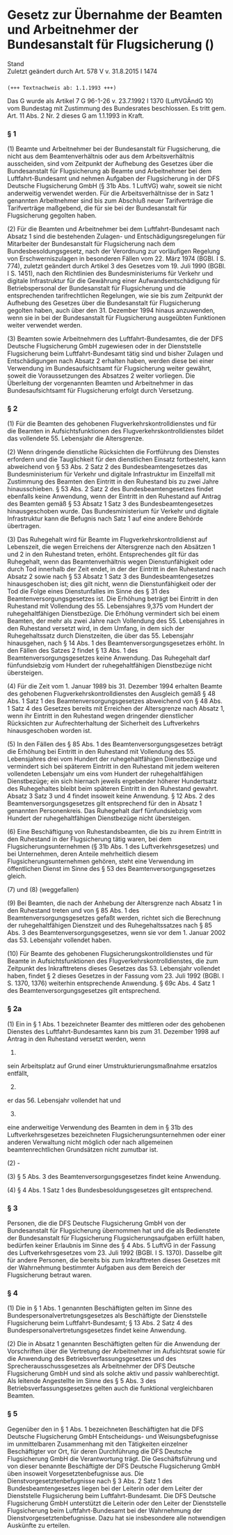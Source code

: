Gesetz zur Übernahme der Beamten und Arbeitnehmer der Bundesanstalt für Flugsicherung ()
========================================================================================

Stand  
Zuletzt geändert durch Art. 578 V v. 31.8.2015 I 1474

### 

```
(+++ Textnachweis ab: 1.1.1993 +++)
```

Das G wurde als Artikel 7 G 96-1-26 v. 23.7.1992 I 1370 (LuftVGÄndG 10) vom Bundestag mit Zustimmung des Bundesrates beschlossen. Es tritt gem. Art. 11 Abs. 2 Nr. 2 dieses G am 1.1.1993 in Kraft.

### § 1

(1) Beamte und Arbeitnehmer bei der Bundesanstalt für Flugsicherung, die nicht aus dem Beamtenverhältnis oder aus dem Arbeitsverhältnis ausscheiden, sind vom Zeitpunkt der Aufhebung des Gesetzes über die Bundesanstalt für Flugsicherung ab Beamte und Arbeitnehmer bei dem Luftfahrt-Bundesamt und nehmen Aufgaben der Flugsicherung in der DFS Deutsche Flugsicherung GmbH (§ 31b Abs. 1 LuftVG) wahr, soweit sie nicht anderweitig verwendet werden. Für die Arbeitsverhältnisse der in Satz 1 genannten Arbeitnehmer sind bis zum Abschluß neuer Tarifverträge die Tarifverträge maßgebend, die für sie bei der Bundesanstalt für Flugsicherung gegolten haben.

(2) Für die Beamten und Arbeitnehmer bei dem Luftfahrt-Bundesamt nach Absatz 1 sind die bestehenden Zulagen- und Entschädigungsregelungen für Mitarbeiter der Bundesanstalt für Flugsicherung nach dem Bundesbesoldungsgesetz, nach der Verordnung zur vorläufigen Regelung von Erschwerniszulagen in besonderen Fällen vom 22. März 1974 (BGBl. I S. 774), zuletzt geändert durch Artikel 3 des Gesetzes vom 19. Juli 1990 (BGBl. I S. 1451), nach den Richtlinien des Bundesministeriums für Verkehr und digitale Infrastruktur für die Gewährung einer Aufwandsentschädigung für Betriebspersonal der Bundesanstalt für Flugsicherung und die entsprechenden tarifrechtlichen Regelungen, wie sie bis zum Zeitpunkt der Aufhebung des Gesetzes über die Bundesanstalt für Flugsicherung gegolten haben, auch über den 31. Dezember 1994 hinaus anzuwenden, wenn sie in bei der Bundesanstalt für Flugsicherung ausgeübten Funktionen weiter verwendet werden.

(3) Beamten sowie Arbeitnehmern des Luftfahrt-Bundesamtes, die der DFS Deutsche Flugsicherung GmbH zugewiesen oder in der Dienststelle Flugsicherung beim Luftfahrt-Bundesamt tätig sind und bisher Zulagen und Entschädigungen nach Absatz 2 erhalten haben, werden diese bei einer Verwendung im Bundesaufsichtsamt für Flugsicherung weiter gewährt, soweit die Voraussetzungen des Absatzes 2 weiter vorliegen. Die Überleitung der vorgenannten Beamten und Arbeitnehmer in das Bundesaufsichtsamt für Flugsicherung erfolgt durch Versetzung.

### § 2

(1) Für die Beamten des gehobenen Flugverkehrskontrolldienstes und für die Beamten in Aufsichtsfunktionen des Flugverkehrskontrolldienstes bildet das vollendete 55. Lebensjahr die Altersgrenze.

(2) Wenn dringende dienstliche Rücksichten die Fortführung des Dienstes erfordern und die Tauglichkeit für den dienstlichen Einsatz fortbesteht, kann abweichend von § 53 Abs. 2 Satz 2 des Bundesbeamtengesetzes das Bundesministerium für Verkehr und digitale Infrastruktur im Einzelfall mit Zustimmung des Beamten den Eintritt in den Ruhestand bis zu zwei Jahre hinausschieben. § 53 Abs. 2 Satz 2 des Bundesbeamtengesetzes findet ebenfalls keine Anwendung, wenn der Eintritt in den Ruhestand auf Antrag des Beamten gemäß § 53 Absatz 1 Satz 3 des Bundesbeamtengesetzes hinausgeschoben wurde. Das Bundesministerium für Verkehr und digitale Infrastruktur kann die Befugnis nach Satz 1 auf eine andere Behörde übertragen.

(3) Das Ruhegehalt wird für Beamte im Flugverkehrskontrolldienst auf Lebenszeit, die wegen Erreichens der Altersgrenze nach den Absätzen 1 und 2 in den Ruhestand treten, erhöht. Entsprechendes gilt für das Ruhegehalt, wenn das Beamtenverhältnis wegen Dienstunfähigkeit oder durch Tod innerhalb der Zeit endet, in der der Eintritt in den Ruhestand nach Absatz 2 sowie nach § 53 Absatz 1 Satz 3 des Bundesbeamtengesetzes hinausgeschoben ist; dies gilt nicht, wenn die Dienstunfähigkeit oder der Tod die Folge eines Dienstunfalles im Sinne des § 31 des Beamtenversorgungsgesetzes ist. Die Erhöhung beträgt bei Eintritt in den Ruhestand mit Vollendung des 55. Lebensjahres 9,375 vom Hundert der ruhegehaltfähigen Dienstbezüge. Die Erhöhung vermindert sich bei einem Beamten, der mehr als zwei Jahre nach Vollendung des 55. Lebensjahres in den Ruhestand versetzt wird, in dem Umfang, in dem sich der Ruhegehaltssatz durch Dienstzeiten, die über das 55. Lebensjahr hinausgehen, nach § 14 Abs. 1 des Beamtenversorgungsgesetzes erhöht. In den Fällen des Satzes 2 findet § 13 Abs. 1 des Beamtenversorgungsgesetzes keine Anwendung. Das Ruhegehalt darf fünfundsiebzig vom Hundert der ruhegehaltfähigen Dienstbezüge nicht übersteigen.

(4) Für die Zeit vom 1. Januar 1989 bis 31. Dezember 1994 erhalten Beamte des gehobenen Flugverkehrskontrolldienstes den Ausgleich gemäß § 48 Abs. 1 Satz 1 des Beamtenversorgungsgesetzes abweichend von § 48 Abs. 1 Satz 4 des Gesetzes bereits mit Erreichen der Altersgrenze nach Absatz 1, wenn ihr Eintritt in den Ruhestand wegen dringender dienstlicher Rücksichten zur Aufrechterhaltung der Sicherheit des Luftverkehrs hinausgeschoben worden ist.

(5) In den Fällen des § 85 Abs. 1 des Beamtenversorgungsgesetzes beträgt die Erhöhung bei Eintritt in den Ruhestand mit Vollendung des 55. Lebensjahres drei vom Hundert der ruhegehaltfähigen Dienstbezüge und vermindert sich bei späterem Eintritt in den Ruhestand mit jedem weiteren vollendeten Lebensjahr um eins vom Hundert der ruhegehaltfähigen Dienstbezüge; ein sich hiernach jeweils ergebender höherer Hundertsatz des Ruhegehaltes bleibt beim späteren Eintritt in den Ruhestand gewahrt. Absatz 3 Satz 3 und 4 findet insoweit keine Anwendung. § 12 Abs. 2 des Beamtenversorgungsgesetzes gilt entsprechend für den in Absatz 1 genannten Personenkreis. Das Ruhegehalt darf fünfundsiebzig vom Hundert der ruhegehaltfähigen Dienstbezüge nicht übersteigen.

(6) Eine Beschäftigung von Ruhestandsbeamten, die bis zu ihrem Eintritt in den Ruhestand in der Flugsicherung tätig waren, bei dem Flugsicherungsunternehmen (§ 31b Abs. 1 des Luftverkehrsgesetzes) und bei Unternehmen, deren Anteile mehrheitlich diesem Flugsicherungsunternehmen gehören, steht eine Verwendung im öffentlichen Dienst im Sinne des § 53 des Beamtenversorgungsgesetzes gleich.

(7) und (8) (weggefallen)

(9) Bei Beamten, die nach der Anhebung der Altersgrenze nach Absatz 1 in den Ruhestand treten und von § 85 Abs. 1 des Beamtenversorgungsgesetzes gefaßt werden, richtet sich die Berechnung der ruhegehaltfähigen Dienstzeit und des Ruhegehaltssatzes nach § 85 Abs. 3 des Beamtenversorgungsgesetzes, wenn sie vor dem 1. Januar 2002 das 53. Lebensjahr vollendet haben.

(10) Für Beamte des gehobenen Flugsicherungskontrolldienstes und für Beamte in Aufsichtsfunktionen des Flugverkehrskontrolldienstes, die zum Zeitpunkt des Inkrafttretens dieses Gesetzes das 53. Lebensjahr vollendet haben, findet § 2 dieses Gesetzes in der Fassung vom 23. Juli 1992 (BGBl. I S. 1370, 1376) weiterhin entsprechende Anwendung. § 69c Abs. 4 Satz 1 des Beamtenversorgungsgesetzes gilt entsprechend.

### § 2a

(1) Ein in § 1 Abs. 1 bezeichneter Beamter des mittleren oder des gehobenen Dienstes des Luftfahrt-Bundesamtes kann bis zum 31. Dezember 1998 auf Antrag in den Ruhestand versetzt werden, wenn

1.  
sein Arbeitsplatz auf Grund einer Umstrukturierungsmaßnahme ersatzlos entfällt,

2.  
er das 56. Lebensjahr vollendet hat und

3.  
eine anderweitige Verwendung des Beamten in dem in § 31b des Luftverkehrsgesetzes bezeichneten Flugsicherungsunternehmen oder einer anderen Verwaltung nicht möglich oder nach allgemeinen beamtenrechtlichen Grundsätzen nicht zumutbar ist.

(2) -

(3) § 5 Abs. 3 des Beamtenversorgungsgesetzes findet keine Anwendung.

(4) § 4 Abs. 1 Satz 1 des Bundesbesoldungsgesetzes gilt entsprechend.

### § 3

Personen, die die DFS Deutsche Flugsicherung GmbH von der Bundesanstalt für Flugsicherung übernommen hat und die als Bedienstete der Bundesanstalt für Flugsicherung Flugsicherungsaufgaben erfüllt haben, bedürfen keiner Erlaubnis im Sinne des § 4 Abs. 5 LuftVG in der Fassung des Luftverkehrsgesetzes vom 23. Juli 1992 (BGBl. I S. 1370). Dasselbe gilt für andere Personen, die bereits bis zum Inkrafttreten dieses Gesetzes mit der Wahrnehmung bestimmter Aufgaben aus dem Bereich der Flugsicherung betraut waren.

### § 4

(1) Die in § 1 Abs. 1 genannten Beschäftigten gelten im Sinne des Bundespersonalvertretungsgesetzes als Beschäftigte der Dienststelle Flugsicherung beim Luftfahrt-Bundesamt; § 13 Abs. 2 Satz 4 des Bundespersonalvertretungsgesetzes findet keine Anwendung.

(2) Die in Absatz 1 genannten Beschäftigten gelten für die Anwendung der Vorschriften über die Vertretung der Arbeitnehmer im Aufsichtsrat sowie für die Anwendung des Betriebsverfassungsgesetzes und des Sprecherausschussgesetzes als Arbeitnehmer der DFS Deutsche Flugsicherung GmbH und sind als solche aktiv und passiv wahlberechtigt. Als leitende Angestellte im Sinne des § 5 Abs. 3 des Betriebsverfassungsgesetzes gelten auch die funktional vergleichbaren Beamten.

### § 5

Gegenüber den in § 1 Abs. 1 bezeichneten Beschäftigten hat die DFS Deutsche Flugsicherung GmbH Entscheidungs- und Weisungsbefugnisse im unmittelbaren Zusammenhang mit den Tätigkeiten einzelner Beschäftigter vor Ort, für deren Durchführung die DFS Deutsche Flugsicherung GmbH die Verantwortung trägt. Die Geschäftsführung und von dieser benannte Beschäftigte der DFS Deutsche Flugsicherung GmbH üben insoweit Vorgesetztenbefugnisse aus. Die Dienstvorgesetztenbefugnisse nach § 3 Abs. 2 Satz 1 des Bundesbeamtengesetzes liegen bei der Leiterin oder dem Leiter der Dienststelle Flugsicherung beim Luftfahrt-Bundesamt. Die DFS Deutsche Flugsicherung GmbH unterstützt die Leiterin oder den Leiter der Dienststelle Flugsicherung beim Luftfahrt-Bundesamt bei der Wahrnehmung der Dienstvorgesetztenbefugnisse. Dazu hat sie insbesondere alle notwendigen Auskünfte zu erteilen.
